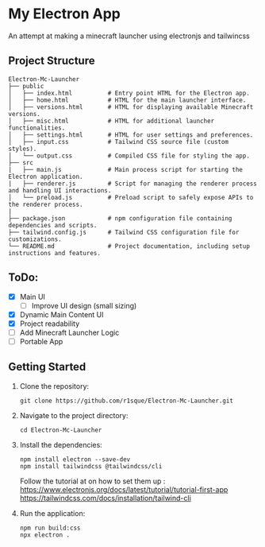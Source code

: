# My Electron App

An attempt at making a minecraft launcher using electronjs and tailwincss 

## Project Structure

```
Electron-Mc-Launcher
├── public
│   ├── index.html          # Entry point HTML for the Electron app.
│   ├── home.html           # HTML for the main launcher interface.
│   ├── versions.html       # HTML for displaying available Minecraft versions.
│   ├── misc.html           # HTML for additional launcher functionalities.
│   ├── settings.html       # HTML for user settings and preferences.
│   ├── input.css           # Tailwind CSS source file (custom styles).
│   └── output.css          # Compiled CSS file for styling the app.
├── src
|   ├── main.js             # Main process script for starting the Electron application.
|   ├── renderer.js         # Script for managing the renderer process and handling UI interactions.
│   └── preload.js          # Preload script to safely expose APIs to the renderer process.
|
├── package.json            # npm configuration file containing dependencies and scripts.
├── tailwind.config.js      # Tailwind CSS configuration file for customizations.
└── README.md               # Project documentation, including setup instructions and features.
```

## ToDo:

- [x] Main UI
    - [ ] Improve UI design (small sizing)
- [x] Dynamic Main Content UI
- [x] Project readability
- [ ] Add Minecraft Launcher Logic
- [ ] Portable App

## Getting Started

1. Clone the repository:
   ```
   git clone https://github.com/r1sque/Electron-Mc-Launcher.git
   ```

2. Navigate to the project directory:
   ```
   cd Electron-Mc-Launcher
   ```

3. Install the dependencies:
   ```
   npm install electron --save-dev
   npm install tailwindcss @tailwindcss/cli
   ```
   
   Follow the tutorial at on how to set them up : 
   https://www.electronjs.org/docs/latest/tutorial/tutorial-first-app
   https://tailwindcss.com/docs/installation/tailwind-cli

4. Run the application:
   ```
   npm run build:css
   npx electron .
   ```